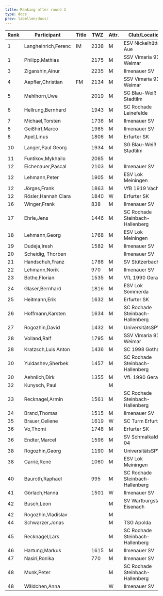 ```yaml
---
title: Ranking after round 3
type: docs
prev: tabellen/docs/
---
```


| Rank | Participant          | Title | TWZ  | Attr. | Club/Location                  | Country | W | D | L | Points | Buchholz | SoBerg |
|------|----------------------|-------|------|-------|--------------------------------|---------|---|---|---|--------|----------|--------|
| 1    | Langheinrich,Ferenc | IM    | 2338 | M     | ESV Nickelhütte Aue             | GER  | 3   | 0   | 0   | 3.0    | 5.5      | 5.50   |
| 1    | Philipp,Mathias     |       | 2175 | M     | SSV Vimaria 91 Weimar           | GER  | 3   | 0   | 0   | 3.0    | 5.5      | 5.50   |
| 3    | Ziganshin,Ainur     |       | 2235 | M     | Ilmenauer SV                    | RUS  | 3   | 0   | 0   | 3.0    | 5.0      | 5.00   |
| 4    | Aepfler,Christian   | FM    | 2134 | M     | SSV Vimaria 91 Weimar           | GER  | 3   | 0   | 0   | 3.0    | 4.5      | 4.50   |
| 5    | Mehlhorn,Uwe        |       | 2019 | M     | SG Blau-Weiß Stadtilm           | GER  | 2   | 1   | 0   | 2.5    | 5.5      | 4.75   |
| 6    | Hellrung,Bernhard   |       | 1943 | M     | SC Rochade Leinefelde           | GER  | 2   | 1   | 0   | 2.5    | 5.5      | 4.25   |
| 7    | Michael,Torsten     |       | 1736 | M     | Ilmenauer SV                    | GER  | 2   | 1   | 0   | 2.5    | 4.0      | 2.75   |
| 8    | Geißhirt,Marco      |       | 1985 | M     | Ilmenauer SV                    | GER  | 2   | 0   | 1   | 2.0    | 6.0      | 3.00   |
| 8    | Apel,Linus          |       | 1806 | M     | Erfurter SK                     | GER  | 2   | 0   | 1   | 2.0    | 6.0      | 3.00   |
| 10   | Langer,Paul Georg   |       | 1934 | M     | SG Blau-Weiß Stadtilm           | GER  | 2   | 0   | 1   | 2.0    | 5.5      | 3.00   |
| 11   | Funtikov,Mykhailo   |       | 2065 | M     |                                 | UKR  | 2   | 0   | 1   | 2.0    | 5.5      | 2.50   |
| 12   | Eichenauer,Pascal   |       | 2103 | M     | Ilmenauer SV                    | GER  | 2   | 0   | 1   | 2.0    | 5.0      | 2.00   |
| 12   | Lehmann,Peter       |       | 1905 | M     | ESV Lok Meiningen               | GER  | 2   | 0   | 1   | 2.0    | 5.0      | 2.00   |
| 12   | Jörges,Frank        |       | 1863 | M     | VfB 1919 Vacha                  | GER  | 2   | 0   | 1   | 2.0    | 5.0      | 2.00   |
| 12   | Rösler,Hannah Clara |       | 1840 | W     | Erfurter SK                     | GER  | 2   | 0   | 1   | 2.0    | 5.0      | 2.00   |
| 16   | Winger,Frank        |       | 838  | M     | Ilmenauer SV                    | GER  | 2   | 0   | 1   | 2.0    | 3.5      | 1.50   |
| 17   | Ehrle,Jens          |       | 1446 | M     | SC Rochade Steinbach-Hallenberg | GER  | 2   | 0   | 1   | 2.0    | 3.5      | 1.00   |
| 18   | Lehmann,Georg       |       | 1768 | M     | ESV Lok Meiningen               | GER  | 1   | 1   | 1   | 1.5    | 6.5      | 2.75   |
| 19   | Dudeja,Iresh        |       | 1582 | M     | Ilmenauer SV                    | IND  | 1   | 1   | 1   | 1.5    | 5.5      | 1.75   |
| 20   | Scheidig, Thorben   |       |      |       | Ilmenauer SV                    | GER  | 1   | 1   | 1   | 1.5    | 5.0      | 2.25   |
| 21   | Handschuh,Franz     |       | 1788 | M     | SV Stützerbach                  | GER  | 1   | 1   | 1   | 1.5    | 5.0      | 1.25   |
| 22   | Lehmann,Norik       |       | 970  | M     | Ilmenauer SV                    | GER  | 1   | 1   | 1   | 1.5    | 4.5      | 1.25   |
| 23   | Bothe,Florian       |       | 1535 | M     | VfL 1990 Gera                   | GER  | 1   | 1   | 1   | 1.5    | 4.5      | 0.75   |
| 24   | Glaser,Bernhard     |       | 1816 | M     | ESV Lok Sömmerda                | GER  | 0   | 3   | 0   | 1.5    | 4.0      | 2.00   |
| 25   | Heitmann,Erik       |       | 1632 | M     | Erfurter SK                     | GER  | 1   | 1   | 1   | 1.5    | 4.0      | 1.75   |
| 26   | Hoffmann,Karsten    |       | 1634 | M     | SC Rochade Steinbach-Hallenberg | GER  | 1   | 1   | 1   | 1.5    | 4.0      | 1.25   |
| 27   | Rogozhin,David      |       | 1432 | M     | UniversitätsSPVER               | GER  | 1   | 1   | 1   | 1.5    | 4.0      | 0.75   |
| 28   | Volland,Ralf        |       | 1795 | M     | SSV Vimaria 91 Weimar           | GER  | 1   | 1   | 1   | 1.5    | 3.5      | 0.75   |
| 28   | Kratzsch,Luis Anton |       | 1436 | M     | SC 1998 Gotha                   | GER  | 1   | 1   | 1   | 1.5    | 3.5      | 0.75   |
| 30   | Yuldashev,Sherbek   |       | 1457 | M     | SC Rochade Steinbach-Hallenberg | GER  | 1   | 1   | 1   | 1.5    | 3.0      | 0.75   |
| 30   | Aehnlich,Dirk       |       | 1355 | M     | VfL 1990 Gera                   | GER  | 1   | 1   | 1   | 1.5    | 3.0      | 0.75   |
| 32   | Kunysch, Paul       |       |      | M     |                                 | GER  | 1   | 1   | 1   | 1.5    | 2.5      | 0.75   |
| 33   | Recknagel,Armin     |       | 1561 | M     | SC Rochade Steinbach-Hallenberg | GER  | 1   | 0   | 2   | 1.0    | 6.0      | 1.00   |
| 34   | Brand,Thomas        |       | 1515 | M     | Ilmenauer SV                    | GER  | 1   | 0   | 2   | 1.0    | 5.0      | 0.00   |
| 35   | Brauer,Celiene      |       | 1619 | W     | SC Turm Erfurt                  | GER  | 0   | 2   | 1   | 1.0    | 4.0      | 1.00   |
| 36   | Vo,Thomi            |       | 1748 | M     | Erfurter SK                     | GER  | 1   | 0   | 2   | 1.0    | 4.0      | 0.00   |
| 36   | Endter,Marcel       |       | 1596 | M     | SV Schmalkalden 04              | GER  | 1   | 0   | 2   | 1.0    | 4.0      | 0.00   |
| 38   | Rogozhin,Georg      |       | 1190 | M     | UniversitätsSPVER               | GER  | 1   | 0   | 2   | 1.0    | 3.5      | 0.00   |
| 38   | Carrié,René         |       | 1060 | M     | ESV Lok Meiningen               | GER  | 1   | 0   | 2   | 1.0    | 3.5      | 0.00   |
| 40   | Bauroth,Raphael     |       | 995  | M     | SC Rochade Steinbach-Hallenberg | GER  | 1   | 0   | 2   | 1.0    | 3.0      | 0.00   |
| 41   | Görlach,Hanna       |       | 1501 | W     | Ilmenauer SV                    | GER  | 0   | 1   | 2   | 0.5    | 5.5      | 0.75   |
| 42   | Busch,Leon          |       |      | M     | SV Wartburgstadt Eisenach       | GER  | 0   | 1   | 2   | 0.5    | 4.5      | 0.75   |
| 42   | Rogozhin,Vladislav  |       |      | M     |                                 | GER  | 0   | 1   | 2   | 0.5    | 4.5      | 0.75   |
| 44   | Schwarzer,Jonas     |       |      | M     | TSG Apolda                      | GER  | 0   | 1   | 2   | 0.5    | 4.0      | 0.50   |
| 45   | Recknagel,Lars      |       |      | M     | SC Rochade Steinbach-Hallenberg | GER  | 0   | 0   | 3   | 0.0    | 5.5      | 0.00   |
| 46   | Hartung,Markus      |       | 1615 | M     | Ilmenauer SV                    | GER  | 0   | 0   | 0   | 0.0    | 4.5      | 0.00   |
| 47   | Nasiri,Ronika       |       | 770  | M     | Ilmenauer SV                    | GER  | 0   | 0   | 3   | 0.0    | 4.0      | 0.00   |
| 48   | Munk,Peter          |       |      | M     | SC Rochade Steinbach-Hallenberg | GER  | 0   | 0   | 3   | 0.0    | 3.5      | 0.00   |
| 48   | Wäldchen,Anna       |       |      | W     | Ilmenauer SV                    | GER  | 0   | 0   | 3   | 0.0    | 3.5      | 0.00   |
